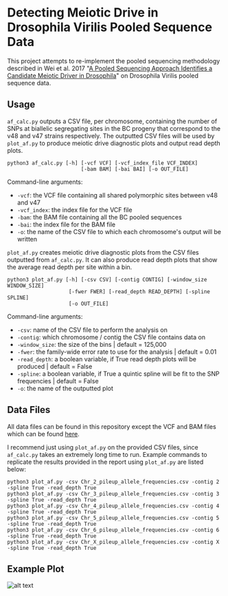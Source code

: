 # Detecting Meiotic Drive in Drosophila Virilis Pooled Sequence Data


This project attempts to re-implement the pooled sequencing methodology described in Wei et al. 2017 "[A Pooled Sequencing Approach Identifies a Candidate Meiotic Driver in Drosophila](https://pubmed.ncbi.nlm.nih.gov/28258181/)" 
on Drosophila Virilis pooled sequence data. 



## Usage

`af_calc.py` outputs a CSV file, per chromosome, containing the number of SNPs at biallelic segregating sites in the BC progeny that correspond to the v48 and v47 strains respectively. The outputted CSV files will be used by `plot_af.py` to produce meiotic drive diagnostic plots and output read depth plots.

```
python3 af_calc.py [-h] [-vcf VCF] [-vcf_index_file VCF_INDEX] 
                        [-bam BAM] [-bai BAI] [-o OUT_FILE]
```

Command-line arguments:
- `-vcf`: the VCF file containing all shared polymorphic sites between v48 and v47 
- `-vcf_index`: the index file for the VCF file
- `-bam`: the BAM file containing all the BC pooled sequences
- `-bai`: the index file for the BAM file
- `-o`: the name of the CSV file to which each chromosome's output will be written


`plot_af.py` creates meiotic drive diagnostic plots from the CSV files outputted from `af_calc.py`. It can also produce read depth plots that show the average read depth per site within a bin.
```
python3 plot_af.py [-h] [-csv CSV] [-contig CONTIG] [-window_size WINDOW_SIZE] 
                    [-fwer FWER] [-read_depth READ_DEPTH] [-spline SPLINE] 
                    [-o OUT_FILE]
```

Command-line arguments:
- `-csv`: name of the CSV file to perform the analysis on
- `-contig`: which chromosome / contig the CSV file contains data on
- `-window_size`: the size of the bins | default = 125,000
- `-fwer`: the family-wide error rate to use for the analysis | default = 0.01
- `-read_depth`: a boolean variable, if True read depth plots will be produced | default = False
- `-spline`: a boolean variable, if True a quintic spline will be fit to the SNP frequencies | default = False
- `-o`: the name of the outputted plot 


## Data Files

All data files can be found in this repository except the VCF and BAM files which can be found [here](https://drive.google.com/drive/folders/12b6tt0ZwQcZcno0uxiFK3C9PocLqxRFY?usp=sharing). 

I recommend just using `plot_af.py` on the provided CSV files, since `af_calc.py` takes an extremely long time to run.
Example commands to replicate the results provided in the report using `plot_af.py` are listed below:
```
python3 plot_af.py -csv Chr_2_pileup_allele_frequencies.csv -contig 2 -spline True -read_depth True 
python3 plot_af.py -csv Chr_3_pileup_allele_frequencies.csv -contig 3 -spline True -read_depth True 
python3 plot_af.py -csv Chr_4_pileup_allele_frequencies.csv -contig 4 -spline True -read_depth True 
python3 plot_af.py -csv Chr_5_pileup_allele_frequencies.csv -contig 5 -spline True -read_depth True 
python3 plot_af.py -csv Chr_6_pileup_allele_frequencies.csv -contig 6 -spline True -read_depth True 
python3 plot_af.py -csv Chr_X_pileup_allele_frequencies.csv -contig X -spline True -read_depth True
```

## Example Plot
![alt text]([https://github.com/[username]/[reponame]/blob/[branch]/image.jpg?raw=true](https://github.com/mohamedfaisa1/Detecting-Meiotic-Drive-in-Drosophila-Virilis-from-Pooled-Sequencing-Data/blob/main/data/Chr_4_allele_frequencies.png))
